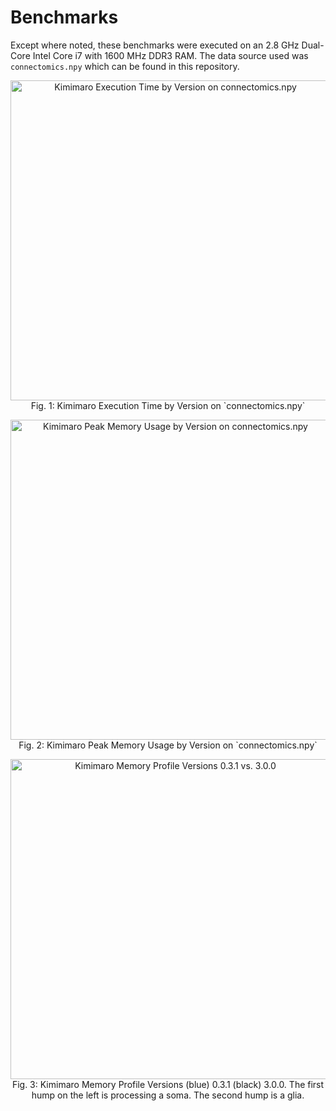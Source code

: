 Benchmarks
==========

Except where noted, these benchmarks were executed on an 2.8 GHz Dual-Core Intel Core i7 with 1600 MHz DDR3 RAM. The data source used was `connectomics.npy` which can be found in this repository.

<p style="font-style: italics;" align="center">
<img height=512 src="https://raw.githubusercontent.com/seung-lab/kimimaro/master/benchmarks/kimimaro-execution-time-by-version.png" alt="Kimimaro Execution Time by Version on connectomics.npy" /><br>
Fig. 1: Kimimaro Execution Time by Version on `connectomics.npy`
</p>

<p style="font-style: italics;" align="center">
<img height=512 src="https://raw.githubusercontent.com/seung-lab/kimimaro/master/benchmarks/kimimaro-peak-memory-usage-by-version.png" alt="Kimimaro Peak Memory Usage by Version on connectomics.npy" /><br>
Fig. 2: Kimimaro Peak Memory Usage by Version on `connectomics.npy`
</p>

<p style="font-style: italics;" align="center">
<img height=512 src="https://raw.githubusercontent.com/seung-lab/kimimaro/master/benchmarks/kimimaro-memory-profiles-0.1.0-3.0.0.png" alt="Kimimaro Memory Profile Versions 0.3.1 vs. 3.0.0" /><br>
Fig. 3: Kimimaro Memory Profile Versions (blue) 0.3.1 (black) 3.0.0. The first hump on the left is processing a soma. The second hump is a glia.
</p>


